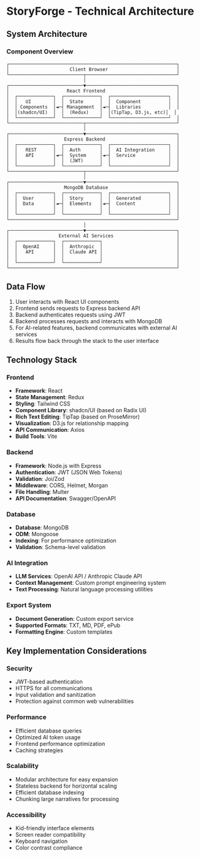 # StoryForge - Technical Architecture

## System Architecture

### Component Overview
```
┌─────────────────────────────────────────────────────────────┐
│                      Client Browser                         │
└───────────────────────────┬─────────────────────────────────┘
                            │
┌───────────────────────────▼─────────────────────────────────┐
│                     React Frontend                          │
│  ┌─────────────┐  ┌─────────────┐  ┌─────────────────────┐  │
│  │   UI        │  │  State      │  │  Component          │  │
│  │ Components  │◄─┤ Management  │◄─┤  Libraries          │  │
│  │(shadcn/UI)  │  │  (Redux)    │  │(TipTap, D3.js, etc)│  │
│  └─────────────┘  └─────────────┘  └─────────────────────┘  │
└───────────────────────────┬─────────────────────────────────┘
                            │
┌───────────────────────────▼─────────────────────────────────┐
│                    Express Backend                          │
│  ┌─────────────┐  ┌─────────────┐  ┌─────────────────────┐  │
│  │   REST      │  │  Auth       │  │  AI Integration     │  │
│  │   API       │◄─┤  System     │◄─┤  Service            │  │
│  │             │  │  (JWT)      │  │                     │  │
│  └─────────────┘  └─────────────┘  └─────────────────────┘  │
└───────────────────────────┬─────────────────────────────────┘
                            │
┌───────────────────────────▼─────────────────────────────────┐
│                    MongoDB Database                         │
│  ┌─────────────┐  ┌─────────────┐  ┌─────────────────────┐  │
│  │  User       │  │  Story      │  │  Generated          │  │
│  │  Data       │◄─┤  Elements   │◄─┤  Content            │  │
│  │             │  │             │  │                     │  │
│  └─────────────┘  └─────────────┘  └─────────────────────┘  │
└─────────────────────────────────────────────────────────────┘
                            │
┌───────────────────────────▼─────────────────────────────────┐
│                  External AI Services                       │
│  ┌─────────────┐  ┌─────────────┐                           │
│  │  OpenAI     │  │  Anthropic  │                           │
│  │   API       │  │  Claude API │                           │
│  │             │  │             │                           │
│  └─────────────┘  └─────────────┘                           │
└─────────────────────────────────────────────────────────────┘
```

## Data Flow

1. User interacts with React UI components
2. Frontend sends requests to Express backend API
3. Backend authenticates requests using JWT
4. Backend processes requests and interacts with MongoDB
5. For AI-related features, backend communicates with external AI services
6. Results flow back through the stack to the user interface

## Technology Stack

### Frontend
- **Framework**: React
- **State Management**: Redux
- **Styling**: Tailwind CSS
- **Component Library**: shadcn/UI (based on Radix UI)
- **Rich Text Editing**: TipTap (based on ProseMirror)
- **Visualization**: D3.js for relationship mapping
- **API Communication**: Axios
- **Build Tools**: Vite

### Backend
- **Framework**: Node.js with Express
- **Authentication**: JWT (JSON Web Tokens)
- **Validation**: Joi/Zod
- **Middleware**: CORS, Helmet, Morgan
- **File Handling**: Multer
- **API Documentation**: Swagger/OpenAPI

### Database
- **Database**: MongoDB
- **ODM**: Mongoose
- **Indexing**: For performance optimization
- **Validation**: Schema-level validation

### AI Integration
- **LLM Services**: OpenAI API / Anthropic Claude API
- **Context Management**: Custom prompt engineering system
- **Text Processing**: Natural language processing utilities

### Export System
- **Document Generation**: Custom export service
- **Supported Formats**: TXT, MD, PDF, ePub
- **Formatting Engine**: Custom templates

## Key Implementation Considerations

### Security
- JWT-based authentication
- HTTPS for all communications
- Input validation and sanitization
- Protection against common web vulnerabilities

### Performance
- Efficient database queries
- Optimized AI token usage
- Frontend performance optimization
- Caching strategies

### Scalability
- Modular architecture for easy expansion
- Stateless backend for horizontal scaling
- Efficient database indexing
- Chunking large narratives for processing

### Accessibility
- Kid-friendly interface elements
- Screen reader compatibility
- Keyboard navigation
- Color contrast compliance 